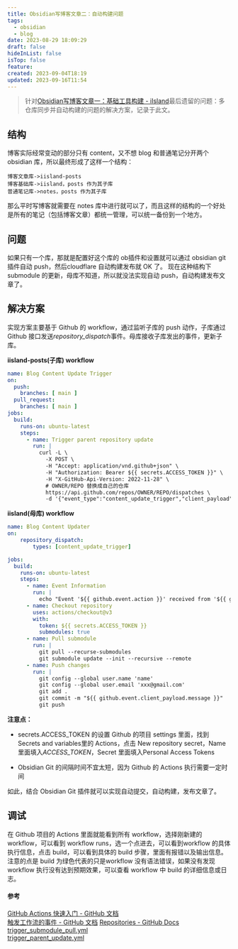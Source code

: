 ```yaml
---
title: Obsidian写博客文章二：自动构建问题
tags:
  - obsidian
  - blog
date: 2023-08-29 18:09:29
draft: false
hideInList: false
isTop: false
feature: 
created: 2023-09-04T18:19
updated: 2023-09-16T11:54
---
```


> 针对[Obsidian写博客文章一：基础工具构建 - iIsland](https://iisland.pages.dev/posts/obsidian-write-blog-1/)最后遗留的问题：多仓库同步并自动构建的问题的解决方案，记录于此文。

## 结构
博客实际经常变动的部分只有 content，又不想 blog 和普通笔记分开两个obsidian 库，所以最终形成了这样一个结构：

	博客文章库->iisland-posts
	博客基础库->iisland，posts 作为其子库
	普通笔记库->notes，posts 作为其子库

那么平时写博客就需要在 notes 库中进行就可以了，而且这样的结构的一个好处是所有的笔记（包括博客文章）都统一管理，可以统一备份到一个地方。

## 问题
如果只有一个库，那就是配置好这个库的 ob插件和设置就可以通过 obsidian git 插件自动 push，然后cloudflare 自动构建发布就 OK 了。
现在这种结构下 submodule 的更新，母库不知道，所以就没法实现自动 push，自动构建发布文章了。

## 解决方案
实现方案主要基于 Github 的 workflow，通过监听子库的 push 动作，子库通过 Github 接口发送*repository_dispatch*事件。母库接收子库发出的事件，更新子库。

**iisland-posts(子库) workflow**
```yaml
name: Blog Content Update Trigger
on:
  push:
    branches: [ main ]
  pull_request:
    branches: [ main ]
jobs:
  build:
    runs-on: ubuntu-latest
    steps:
      - name: Trigger parent repository update 
        run: |
          curl -L \
            -X POST \
            -H "Accept: application/vnd.github+json" \
            -H "Authorization: Bearer ${{ secrets.ACCESS_TOKEN }}" \
            -H "X-GitHub-Api-Version: 2022-11-28" \
            # OWNER/REPO 替换成自己的仓库
            https://api.github.com/repos/OWNER/REPO/dispatches \  
            -d '{"event_type":"content_update_trigger","client_payload":{"message": "${{ github.event.head_commit.message }}" }}'
```

**iisland(母库) workflow**

```yaml
name: Blog Content Updater
on: 
    repository_dispatch:
        types: [content_update_trigger]

jobs:
  build:
    runs-on: ubuntu-latest
    steps:
      - name: Event Information
        run: |
          echo "Event '${{ github.event.action }}' received from '${{ github.event.client_payload.message }}'"
      - name: Checkout repository
        uses: actions/checkout@v3
        with:
          token: ${{ secrets.ACCESS_TOKEN }}
          submodules: true
      - name: Pull submodule
        run: |
          git pull --recurse-submodules
          git submodule update --init --recursive --remote
      - name: Push changes
        run: |
          git config --global user.name 'name'
          git config --global user.email 'xxx@gmail.com'
          git add .
          git commit -m "${{ github.event.client_payload.message }}"
          git push
```

**注意点：**
- secrets.ACCESS_TOKEN 的设置
Github 的项目 settings 里面，找到 Secrets and variables里的 Actions，点击 New repository secret，Name 里面填入*ACCESS_TOKEN*，Secret 里面填入Personal Access Tokens

- Obsidian Git 的间隔时间不宜太短，因为 Github 的 Actions 执行需要一定时间

如此，结合 Obsidian Git 插件就可以实现自动提交，自动构建，发布文章了。

## 调试
在 Github 项目的 Actions 里面就能看到所有 workflow，选择刚新建的 workflow，可以看到 workflow runs，选一个点进去，可以看到workflow 的具体执行信息，点击 build，可以看到具体的 build 步骤，里面有报错以及输出信息。
注意的点是 build 为绿色代表的只是workflow 没有语法错误，如果没有发现 workflow 执行没有达到预期效果，可以查看 workflow 中 build 的详细信息或日志。

#### 参考
[GitHub Actions 快速入门 - GitHub 文档](https://docs.github.com/zh/actions/quickstart)  
[触发工作流的事件 - GitHub 文档](https://docs.github.com/zh/actions/using-workflows/events-that-trigger-workflows#repository_dispatch) 
[Repositories - GitHub Docs](https://docs.github.com/en/rest/repos/repos?apiVersion=2022-11-28#create-a-repository-dispatch-event)  
[trigger\_submodule\_pull.yml](https://github.com/smallstepman/github-actions-submodule-test-parent/blob/main/.github/workflows/trigger_submodule_pull.yml)  
[trigger\_parent\_update.yml](https://github.com/smallstepman/github-actions-submodule-test-child/blob/main/.github/workflows/trigger_parent_update.yml)  
